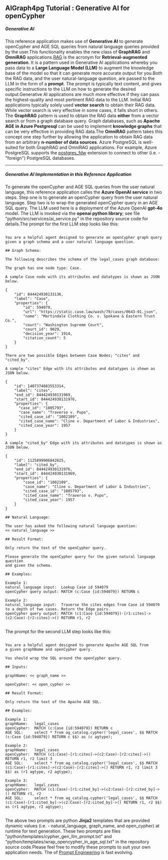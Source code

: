 ## AIGraph4pg Tutorial : Generative AI for openCypher

##### Generative AI

This reference application makes use of **Generative AI**
to generate openCypher and AGE SQL queries from natural language queries
provided by the user.This functionality enables the new class of
**GraphRAG** and **OmniRAG** applications.[RAG](https://azure.microsoft.com/en-us/resources/cloud-computing-dictionary/what-is-retrieval-augmented-generation-rag)
is the acronym for **Retrieval-augmented generation**. It is a pattern used
in Generative AI applications whereby you pass data to a **Large Language Model (LLM)**
to augment the knowledge base of the model so that it can generate more accurate output for you.Both the RAG data, and the user natural-language question, are passed to the LLM
in the form of a **prompt**. The prompt is typically text content,
and gives specific instructions to the LLM on how to generate the desired output.Generative AI applications are much more effective if they can pass the highest-quality
and most pertinent RAG data to the LLM. Initial RAG applications typically solely used
**vector search** to obtain their RAG data. While vector search is very effective
in some cases, it falls short in others. The **GraphRAG** pattern is used
to obtain the RAG data **either** from a vector search or from a graph database
query. Graph databases, such as **Apache AGE in Azure Postgresql** can be used to
implement **knowledge graphs** that can be very effective in providing RAG data.The **OmniRAG** pattern takes this concept one step further by allowing the
application to obtain RAG data from an arbitrary **n-number of data sources**.
Azure PostgreSQL is well-suited for both GraphRAG and OmniRAG applications.
For example, Azure PostgreSQL supports the
[postgres\_fdw](https://www.postgresql.org/docs/current/postgres-fdw.html)
extension to connect to other (i.e. - "foreign") PostgreSQL databases.

---

##### Generative AI Implementation in this Reference Application

To generate the openCypher and AGE SQL queries from the user natural language,
this reference application calles the **Azure OpenAI service**
in two steps. Step one is to generate an openCypher query from the user natural language.
Step two is to wrap the generated openCypher query in an AGE SQL query.
The LLM used here is a deployment of the Azure OpenAI **gpt-4o** model.
The LLM is invoked via the **openai python library**; see file
"python/src/services/ai\_service.py" in the repository source code for details.The prompt for the first LLM step looks like this:
```

You are a helpful agent designed to generate an openCypher graph query
given a graph schema and a user natural language question.

## Graph Schema:

The following describes the schema of the legal_cases graph database:

The graph has one node type: Case.

A sample Case node with its attributes and datatypes is shown as JSON below.

{
    "id": 844424930133136,
    "label": "Case",
    "properties": {
        "id": 594079,
        "url": "https://static.case.law/wash/79/cases/0643-01.json",
        "name": "Martindale Clothing Co. v. Spokane & Eastern Trust Co.",
        "court": "Washington Supreme Court",
        "court_id": 9029,
        "decision_year": 1914,
        "citation_count": 5
    }
}

There are two possible Edges between Case Nodes; "cites" and "cited_by".

A sample "cites" Edge with its attributes and datatypes is shown as JSON below.

{
    "id": 1407374883553314,
    "label": "cites",
    "end_id": 844424930131969,
    "start_id": 844424930131976,
    "properties": {
      "case_id": "1005793",
      "case_name": "Traverso v. Pupo",
      "cited_case_id": "1002109",
      "cited_case_name": "Cline v. Department of Labor & Industries",
      "cited_case_year": 1957
    }
}

A sample "cited_by" Edge with its attributes and datatypes is shown as JSON below.

{
    "id": 1125899906842625,
    "label": "cited_by",
    "end_id": 844424930131976,
    "start_id": 844424930131969,
    "properties": {
        "case_id": "1002109",
        "case_name": "Cline v. Department of Labor & Industries",
        "cited_case_id": "1005793",
        "cited_case_name": "Traverso v. Pupo",
        "cited_case_year": 1957
    }
}

## Natural Language:

The user has asked the following natural language question:
<< natural_language >>

## Result Format:

Only return the text of the openCypher query.

Please generate the openCypher query for the given natural language question
and given the schema.

## Examples:

Example 1:
natural_language input:  Lookup Case id 594079
openCypher query output: MATCH (c:Case {id:594079}) RETURN c 

Example 2:
natural_language input:  Traverse the cites edges from Case id 594079 to a depth of two cases. Return the Edge pairs.
openCypher query output: MATCH (c1:Case {id:594079})-[r1:cites]->(c2:Case)-[r2:cites]->() RETURN r1, r2
  
```
The prompt for the second LLM step looks like this:
```

You are a helpful agent designed to generate Apache AGE SQL from 
a given graphName and openCypher query.

You should wrap the SQL around the openCypher query.

## Inputs:

graphName: << graph_name >>

openCypher: << open_cypher >>

## Result Format:

Only return the text of the Apache AGE SQL.

## Examples:

Example 1:
graphName:   legal_cases
openCypher:  MATCH (c:Case {id:594079}) RETURN c 
AGE SQL:     select * from ag_catalog.cypher('legal_cases', $$ MATCH (c:Case {id:594079}) RETURN c $$) as (c agtype);

Example 2:
graphName:   legal_cases
openCypher:  MATCH (c1:Case)-[r1:cites]->(c2:Case)-[r2:cites]->() RETURN r1, r2 limit 3 
AGE SQL:     select * from ag_catalog.cypher('legal_cases', $$ MATCH (c1:Case)-[r1:cites]->(c2:Case)-[r2:cites]->() RETURN r1, r2 limit 3 $$) as (r1 agtype, r2 agtype);

Example 3:
graphName:   legal_cases
openCypher:  MATCH (c1:Case)-[r1:cited_by]->(c2:Case)-[r2:cited_by]->() RETURN r1, r2
AGE SQL:     select * from ag_catalog.cypher('legal_cases', $$ MATCH (c1:Case)-[r1:cited_by]->(c2:Case)-[r2:cited_by]->() RETURN r1, r2 $$) as (r1 agtype, r2 agtype);
  
```
The above two prompts are python **Jinja2** templates that are provided
dynamic values (i.e. - natural\_language, graph\_name, and open\_cypher) at runtime for text generation.
These two prompts are files "python/templates/cypher\_gen\_llm\_prompt.txt" and
"python/templates/wrap\_opencypher\_in\_age\_sql.txt" in the repository source code.Please feel free to modify these prompts to suit your own application needs.
The of [Prompt Engineering](https://azure.microsoft.com/en-us/resources/cloud-computing-dictionary/what-is-retrieval-augmented-generation-rag) is fast evolving.
